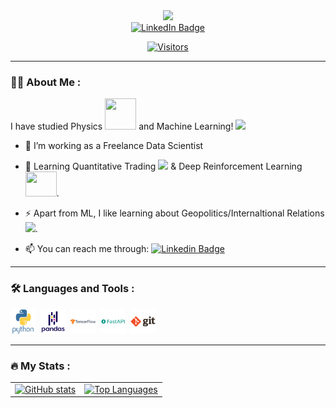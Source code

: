 <div id="header" align="center">
  <img src="https://media.giphy.com/media/v1.Y2lkPTc5MGI3NjExZDVjZDJiOWUyOGUyMzk2OWE1OTZkY2ZmYWUwMDQ4ZTU0ODY2NjQ0NyZjdD1n/iOkpqb0MRjWqtrOKVU/giphy-downsized.gif" width="400"/>
</div>

<div id="badges" align="center">
  <a href="https://www.linkedin.com/in/ibtim/">
    <img src="https://img.shields.io/badge/LinkedIn-blue?logo=linkedin&logoColor=white&style=plastic" alt="LinkedIn Badge"/>
  </a>
  <a>
    
[![Visitors](https://api.visitorbadge.io/api/visitors?path=https%3A%2F%2Fgithub.com%2FIbtisam-Mohammad%2F&label=visits&labelColor=%2337d67a&countColor=%23555555&style=plastic&labelStyle=upper)](https://visitorbadge.io/status?path=https%3A%2F%2Fgithub.com%2FIbtisam-Mohammad%2F)
  </a>
</div>


---
### :man_technologist: About Me :

I have studied Physics <img src="https://media.giphy.com/media/d1zp7XeNrzpWo/giphy.gif" width="50" height="50"/> and Machine Learning! <img src="https://media.giphy.com/media/v1.Y2lkPTc5MGI3NjExZGIzZjNiODhhMmZkZDY2YjY4ZGVkMDVjZDk0NzM3OTczYTY0ZWJmMyZjdD1n/NsBknNwmmWE8WU1q2U/giphy-downsized.gif" width="30">

- :telescope: I’m working as a Freelance Data Scientist

- :seedling: Learning Quantitative Trading <img src="https://media.giphy.com/media/bBhwav1nxQHhXJakIq/giphy.gif" width="30"> & Deep Reinforcement Learning <img src="https://user-images.githubusercontent.com/10624937/42135602-b0335606-7d12-11e8-8689-dd1cf9fa11a9.gif" width="50" height="40">.

- :zap: Apart from ML, I like learning about Geopolitics/Internaltional Relations <img src="https://media.giphy.com/media/v1.Y2lkPTc5MGI3NjExZmQyZTBmZTA1OGU0N2Y3MzdjNTk3OWFiN2IzNGIwZDgzNDA3MWRkZiZjdD1n/SxLR9IWXT8jGT6r0wH/giphy-downsized.gif" width="30">.

- :mailbox: You can reach me through: [![Linkedin Badge](https://img.shields.io/badge/LinkedIn-blue?logo=linkedin&logoColor=white&style=plastic)](https://www.linkedin.com/in/ibtim/)


---

### :hammer_and_wrench: Languages and Tools :
<div>
  <img src="https://github.com/devicons/devicon/blob/master/icons/python/python-original-wordmark.svg" title="python" alt="python" width="40" height="40"/>&nbsp;
  <img src="https://github.com/devicons/devicon/blob/master/icons/pandas/pandas-original-wordmark.svg" title="Pandas" alt="Pandas" width="40" height="40"/>&nbsp;
  <img src="https://github.com/devicons/devicon/blob/master/icons/tensorflow/tensorflow-original-wordmark.svg" title="Tensorflow" alt="Tensorflow" width="40" height="40"/>&nbsp;
  <img src="https://github.com/devicons/devicon/blob/master/icons/fastapi/fastapi-plain-wordmark.svg" title="Fast API" alt="Fast API UI" width="40" height="40"/>&nbsp;
  <img src="https://github.com/devicons/devicon/blob/master/icons/git/git-original-wordmark.svg" title="Git" **alt="Git" width="40" height="40"/>
</div>


---

### :fire: My Stats :
<table>
  <tr>
    <td><a href="https://github.com/Imd"><img src="https://github-readme-stats.vercel.app/api?username=Ibtisam-Mohammad&show_icons=true&bg_color=10,f4cecc,9fc576,8fbb60,7fb249,6fa832,f4cecc" alt="GitHub stats"></a></td>
    <td><a href="https://github.com/Imd"><img src="https://github-readme-stats.vercel.app/api/top-langs/?username=Ibtisam-Mohammad" alt="Top Languages"></a></td>
  </tr>
</table>



<!--
**Ibtisam-Mohammad/Ibtisam-Mohammad** is a ✨ _special_ ✨ repository because its `README.md` (this file) appears on your GitHub profile.
-->
